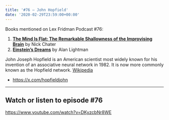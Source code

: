 ```yaml
---
title: '#76 – John Hopfield'
date: '2020-02-29T23:59:00+00:00'
---
```


Books mentioned on Lex Fridman Podcast #76:

1. <b><a href="https://amzn.to/3Eqn9F7" target="_blank" rel="sponsored noopener noreferrer">The Mind Is Flat: The Remarkable Shallowness of the Improvising Brain</a></b> by Nick Chater
2. <b><a href="https://amzn.to/3TXGEut" target="_blank" rel="sponsored noopener noreferrer">Einstein’s Dreams</a></b> by Alan Lightman

<!--more-->

John Joseph Hopfield is an American scientist most widely known for his invention of an associative neural network in 1982. It is now more commonly known as the Hopfield network. <a href="https://en.wikipedia.org/wiki/John_Hopfield" target="_blank">Wikipedia</a>

- <a href="https://x.com/hopfieldjohn" target="_blank">https://x.com/hopfieldjohn</a>

- - - - - -

## Watch or listen to episode #76

<https://www.youtube.com/watch?v=DKyzcbNr8WE>